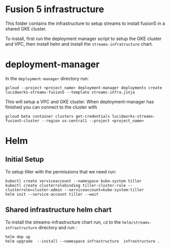 # Fusion 5 infrastructure

This folder contains the infrastructure to setup streams to install fusion5 in a shared
GKE cluster.

To install, first run the deployment manager script to setup the GKE cluster and VPC,
then install helm and install the `streams-infratructure` chart.

# deployment-manager

In the `deployment-manager` directory run:

`gcloud --project <project_name> deployment-manager deployments create lucidworks-streams-fusion5 --template streams-infra.jinja`

This will setup a VPC and GKE cluster. When deployment-manager has finished you can connect to the cluster with

`gcloud beta container clusters get-credentials lucidworks-streams-fusion5-cluster --region us-central1 --project <project_name>`


# Helm

## Initial Setup

To setup tiller with the permissions that we need run:
```
kubectl create serviceaccount --namespace kube-system tiller
kubectl create clusterrolebinding tiller-cluster-rule --clusterrole=cluster-admin --serviceaccount=kube-system:tiller
helm init --service-account tiller --wait
```

## Shared infrastructure helm chart

To install the streams-infrastructure chart run, `cd` to the `helm/streams-infrastructure` directory and run :

```
helm dep up
helm upgrade  --install --namespace infrastructure  infrastructure .
```
